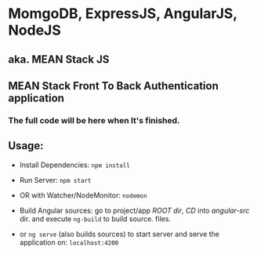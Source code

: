 # MomgoDB, ExpressJS, AngularJS, NodeJS
## aka. **MEAN Stack JS**


## MEAN Stack Front To Back Authentication application

### The full code will be here when It's finished.

## Usage:

- Install Dependencies:
`npm install`

- Run Server:
`npm start`

- OR with Watcher/NodeMonitor:
`nodemon`

- Build Angular sources:
go to project/app *ROOT dir*, *CD* into *angular-src* dir. and execute `ng-build` to build source. files.

- or `ng serve` (also builds sources) to start server and serve the application on: `localhost:4200`
